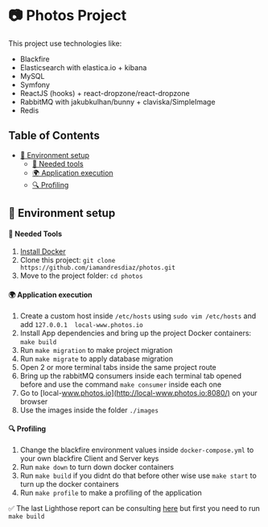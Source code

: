 # 📷 Photos Project

This project use technologies like:

* Blackfire
* Elasticsearch with elastica.io + kibana
* MySQL
* Symfony
* ReactJS (hooks) + react-dropzone/react-dropzone
* RabbitMQ with jakubkulhan/bunny + claviska/SimpleImage
* Redis

<!-- TABLE OF CONTENTS -->
## Table of Contents

* [🚀 Environment setup](#-environment-setup)
  * [🐳 Needed tools](#-needed-tools)
  * [🌍 Application execution](#-application-execution)
  * [🔍 Profiling](#-profiling)


## 🚀 Environment setup 

#### 🐳 Needed Tools

1. [Install Docker](https://www.docker.com/get-started)
2. Clone this project: `git clone https://github.com/iamandresdiaz/photos.git`
3. Move to the project folder: `cd photos`

#### 🌍 Application execution

1. Create a custom host inside `/etc/hosts` using `sudo vim /etc/hosts` and add `127.0.0.1  local-www.photos.io`
2. Install App dependencies and bring up the project Docker containers: `make build`
3. Run `make migration` to make project migration
4. Run `make migrate` to apply database migration
5. Open 2 or more terminal tabs inside the same project route
6. Bring up the rabbitMQ consumers inside each terminal tab opened before and use the command `make consumer` inside 
each one
7. Go to [local-www.photos.io](http://local-www.photos.io:8080/) on your browser
8. Use the images inside the folder `./images` 

#### 🔍 Profiling

1. Change the blackfire environment values inside `docker-compose.yml` to your own blackfire Client and Server keys
2. Run `make down` to turn down docker containers
3. Run `make build` if you didnt do that before other wise use `make start` to turn up the docker containers
4. Run `make profile` to make a profiling of the application

✅ The last Lighthose report can be consulting [here](http://local-www.photos.io:8080/performance/report_2019-07-11_00-56-23.html) 
but first you need to run `make build`